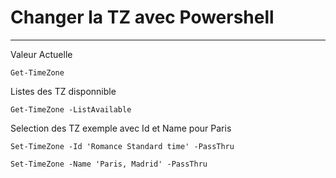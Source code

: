 # Changer la TZ avec Powershell
------------------------------------------------------------------------------------------------------------------------------------------------------------------------------------

Valeur Actuelle

    Get-TimeZone

Listes des TZ disponnible

    Get-TimeZone -ListAvailable

Selection des TZ exemple avec Id et Name pour Paris

    Set-TimeZone -Id 'Romance Standard time' -PassThru

    Set-TimeZone -Name 'Paris, Madrid' -PassThru



    
